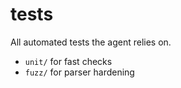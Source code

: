# tests

All automated tests the agent relies on.
- `unit/` for fast checks
- `fuzz/` for parser hardening
